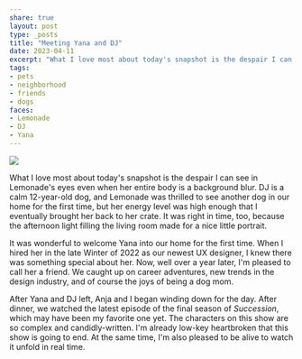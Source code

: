 ```yaml
---
share: true
layout: post
type: _posts
title: "Meeting Yana and DJ"
date: 2023-04-11
excerpt: "What I love most about today's snapshot is the despair I can see in Lemonade's eyes even when her entire body is a background blur."
tags:
- pets
- neighborhood
- friends
- dogs
faces: 
- Lemonade
- DJ
- Yana
---
```

![](https://res.cloudinary.com/dbi2zounq/image/upload/v1681285678/zinzy.website/2023-04-11_qaysnk.jpg)

What I love most about today's snapshot is the despair I can see in Lemonade's eyes even when her entire body is a background blur. DJ is a calm 12-year-old dog, and Lemonade was thrilled to see another dog in our home for the first time, but her energy level was high enough that I eventually brought her back to her crate. It was right in time, too, because the afternoon light filling the living room made for a nice little portrait.

It was wonderful to welcome Yana into our home for the first time. When I hired her in the late Winter of 2022 as our newest UX designer, I knew there was something special about her. Now, well over a year later, I'm pleased to call her a friend. We caught up on career adventures, new trends in the design industry, and of course the joys of being a dog mom.

After Yana and DJ left, Anja and I began winding down for the day. After dinner, we watched the latest episode of the final season of _Succession_, which may have been my favorite one yet. The characters on this show are so complex and candidly-written. I'm already low-key heartbroken that this show is going to end. At the same time, I'm also pleased to be alive to watch it unfold in real time.
